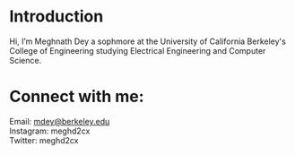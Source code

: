 <H1>Introduction</H1>
Hi, I’m Meghnath Dey a sophmore at the University of California Berkeley's College of Engineering studying Electrical Engineering and Computer Science.

<H1>Connect with me:</H1>

Email: mdey@berkeley.edu<br />
Instagram: meghd2cx <br />
Twitter: meghd2cx <br />
